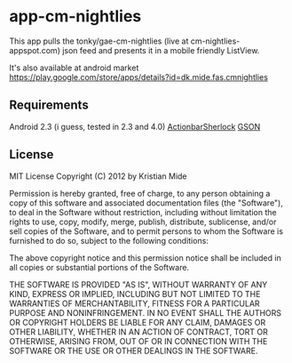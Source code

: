 # app-cm-nightlies
This app pulls the tonky/gae-cm-nightlies (live at cm-nightlies-appspot.com) json feed and presents it in a mobile friendly ListView. 

It's also available at android market https://play.google.com/store/apps/details?id=dk.mide.fas.cmnightlies

## Requirements
Android 2.3 (i guess, tested in 2.3 and 4.0)
[ActionbarSherlock](http://actionbarsherlock.com/) 
[GSON](http://code.google.com/p/google-gson/)

## License
MIT License
Copyright (C) 2012 by Kristian Mide

Permission is hereby granted, free of charge, to any person obtaining a copy
of this software and associated documentation files (the "Software"), to deal
in the Software without restriction, including without limitation the rights
to use, copy, modify, merge, publish, distribute, sublicense, and/or sell
copies of the Software, and to permit persons to whom the Software is
furnished to do so, subject to the following conditions:

The above copyright notice and this permission notice shall be included in
all copies or substantial portions of the Software.

THE SOFTWARE IS PROVIDED "AS IS", WITHOUT WARRANTY OF ANY KIND, EXPRESS OR
IMPLIED, INCLUDING BUT NOT LIMITED TO THE WARRANTIES OF MERCHANTABILITY,
FITNESS FOR A PARTICULAR PURPOSE AND NONINFRINGEMENT. IN NO EVENT SHALL THE
AUTHORS OR COPYRIGHT HOLDERS BE LIABLE FOR ANY CLAIM, DAMAGES OR OTHER
LIABILITY, WHETHER IN AN ACTION OF CONTRACT, TORT OR OTHERWISE, ARISING FROM,
OUT OF OR IN CONNECTION WITH THE SOFTWARE OR THE USE OR OTHER DEALINGS IN
THE SOFTWARE.
